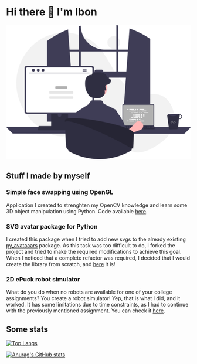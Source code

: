 # Hi there 👋 I'm Ibon

![Person programming](undraw_programming_re_kg9v.svg)

## Stuff I made by myself

### Simple face swapping using OpenGL
Application I created to strenghten my OpenCV knowledge and learn some 3D object manipulation using Python. Code available [here](https://github.com/ibonn/faceswap_gl).

### SVG avatar package for Python
I created this package when I tried to add new svgs to the already existing [py_avataaars](https://github.com/kebu/py-avataaars) package. As this task was too difficult to do, I forked the project and tried to make the required modifications to achieve this goal. When I noticed that a complete refactor was required, I decided that I would create the library from scratch, and [here](https://github.com/ibonn/python_avatars) it is!

### 2D ePuck robot simulator
What do you do when no robots are available for one of your college assignments? You create a robot simulator! Yep, that is what I did, and it worked. It has some limitations due to time constraints, as I had to continue with the previously mentioned assignment. You can check it [here](https://github.com/ibonn/robotBox).

## Some stats
[![Top Langs](https://github-readme-stats.vercel.app/api/top-langs/?username=ibonn&theme=tokyonight)](https://github.com/ibonn/github-readme-stats)

[![Anurag's GitHub stats](https://github-readme-stats.vercel.app/api?username=ibonn&theme=tokyonight)](https://github.com/ibonn/github-readme-stats)